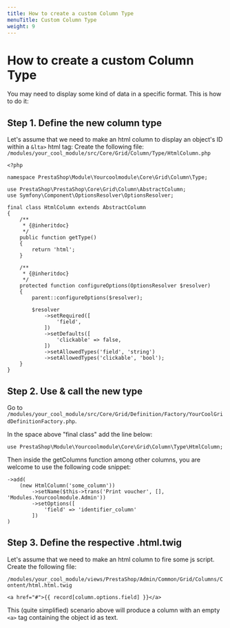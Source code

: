 ```yaml
---
title: How to create a custom Column Type
menuTitle: Custom Column Type
weight: 9
---
```


# How to create a custom Column Type

You may need to display some kind of data in a specific format. This is how to do it: 


## Step 1. Define the new column type

Let's assume that we need to make an html column to display an object's ID within a `&lta>` html tag: 
Create the following file:
```/modules/your_cool_module/src/Core/Grid/Column/Type/HtmlColumn.php```
```
<?php

namespace PrestaShop\Module\Yourcoolmodule\Core\Grid\Column\Type;

use PrestaShop\PrestaShop\Core\Grid\Column\AbstractColumn;
use Symfony\Component\OptionsResolver\OptionsResolver;

final class HtmlColumn extends AbstractColumn
{
    /**
     * {@inheritdoc}
     */
    public function getType()
    {
        return 'html';
    }

    /**
     * {@inheritdoc}
     */
    protected function configureOptions(OptionsResolver $resolver)
    {
        parent::configureOptions($resolver);

        $resolver
            ->setRequired([
                'field',
            ])
            ->setDefaults([
                'clickable' => false,
            ])
            ->setAllowedTypes('field', 'string')
            ->setAllowedTypes('clickable', 'bool');
    }
}
```

## Step 2. Use & call the new type

Go to
```/modules/your_cool_module/src/Core/Grid/Definition/Factory/YourCoolGridDefinitionFactory.php```.

In the space above "final class" add the line below:

```use PrestaShop\Module\Yourcoolmodule\Core\Grid\Column\Type\HtmlColumn;```

Then inside the getColumns function among other columns, you are welcome to use the following code snippet:

```
->add(
    (new HtmlColumn('some_column'))
        ->setName($this->trans('Print voucher', [], 'Modules.Yourcoolmodule.Admin'))
        ->setOptions([
            'field' => 'identifier_column'
        ])
)
```

## Step 3. Define the respective .html.twig
Let's assume that we need to make an html column to fire some js script. Create the following file:

```/modules/your_cool_module/views/PrestaShop/Admin/Common/Grid/Columns/Content/html.html.twig```

```<a href="#">{{ record[column.options.field] }}</a>```

This (quite simplified) scenario above will produce a column with an empty ```<a>``` tag containing the object id as text.
